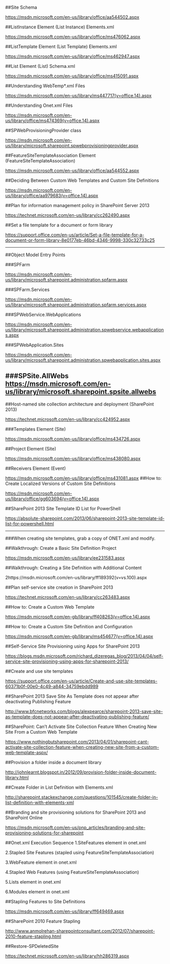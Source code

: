 ##Site Schema

https://msdn.microsoft.com/en-us/library/office/aa544502.aspx

##ListInstance Element (List Instance) Elements.xml

https://msdn.microsoft.com/en-us/library/office/ms476062.aspx

##ListTemplate Element (List Template) Elements.xml

https://msdn.microsoft.com/en-us/library/office/ms462947.aspx

##List Element (List) Schema.xml

https://msdn.microsoft.com/en-us/library/office/ms415091.aspx

##Understanding WebTemp*.xml Files

https://msdn.microsoft.com/en-us/library/ms447717(v=office.14).aspx

##Understanding Onet.xml Files

https://msdn.microsoft.com/en-us/library/office/ms474369(v=office.14).aspx

##SPWebProvisioningProvider class

https://msdn.microsoft.com/en-us/library/microsoft.sharepoint.spwebprovisioningprovider.aspx

##FeatureSiteTemplateAssociation Element (FeatureSiteTemplateAssociation)

https://msdn.microsoft.com/en-us/library/office/aa544552.aspx

##Deciding Between Custom Web Templates and Custom Site Definitions

https://msdn.microsoft.com/en-us/library/office/aa979683(v=office.14).aspx

##Plan for information management policy in SharePoint Server 2013

https://technet.microsoft.com/en-us/library/cc262490.aspx

##Set a file template for a document or form library

https://support.office.com/en-us/article/Set-a-file-template-for-a-document-or-form-library-8e0177eb-46bd-4346-9998-330c32733c25

--------------------------------

##Object Model Entry Points

###SPFarm

https://msdn.microsoft.com/en-us/library/microsoft.sharepoint.administration.spfarm.aspx

###SPFarm.Services

https://msdn.microsoft.com/en-us/library/microsoft.sharepoint.administration.spfarm.services.aspx

###SPWebService.WebApplications

https://msdn.microsoft.com/en-us/library/microsoft.sharepoint.administration.spwebservice.webapplications.aspx

###SPWebApplication.Sites

https://msdn.microsoft.com/en-us/library/microsoft.sharepoint.administration.spwebapplication.sites.aspx

###SPSite.AllWebs
https://msdn.microsoft.com/en-us/library/microsoft.sharepoint.spsite.allwebs
---------------------------------

 ##Host-named site collection architecture and deployment (SharePoint 2013)

https://technet.microsoft.com/en-us/library/cc424952.aspx

###Templates Element (Site)

https://msdn.microsoft.com/en-us/library/office/ms434726.aspx

 ##Project Element (Site)

https://msdn.microsoft.com/en-us/library/office/ms438080.aspx

##Receivers Element (Event)

https://msdn.microsoft.com/en-us/library/office/ms431081.aspx
##How to: Create Localized Versions of Custom Site Definitions

https://msdn.microsoft.com/en-us/library/office/gg603694(v=office.14).aspx

##SharePoint 2013 Site Template ID List for PowerShell

https://absolute-sharepoint.com/2013/06/sharepoint-2013-site-template-id-list-for-powershell.html

---------------------------------
 
###When creating site templates, grab a copy of ONET.xml and modify.


##Walkthrough: Create a Basic Site Definition Project

https://msdn.microsoft.com/en-us/library/ee231583.aspx


##Walkthrough: Creating a Site Definition with Additional Content

2https://msdn.microsoft.com/en-us/library/ff189392(v=vs.100).aspx

##Plan self-service site creation in SharePoint 2013

https://technet.microsoft.com/en-us/library/cc263483.aspx

##How to: Create a Custom Web Template

https://msdn.microsoft.com/en-gb/library/ff408263(v=office.14).aspx

##How to: Create a Custom Site Definition and Configuration

https://msdn.microsoft.com/en-gb/library/ms454677(v=office.14).aspx

##Self-Service Site Provisioning using Apps for SharePoint 2013

https://blogs.msdn.microsoft.com/richard_dizeregas_blog/2013/04/04/self-service-site-provisioning-using-apps-for-sharepoint-2013/

##Create and use site templates 

https://support.office.com/en-us/article/Create-and-use-site-templates-60371b0f-00e0-4c49-a844-34759ebdd989

##SharePoint 2013 Save Site As Template does not appear after deactivating Publishing Feature

http://www.bfcnetworks.com/blogs/alexpearce/sharepoint-2013-save-site-as-template-does-not-appear-after-deactivating-publishing-feature/

##SharePoint: Can’t Activate Site Collection Feature When Creating New Site From a Custom Web Template

https://www.nothingbutsharepoint.com/2013/04/01/sharepoint-cant-activate-site-collection-feature-when-creating-new-site-from-a-custom-web-template-aspx/

##Provision a folder inside a document library 

http://johnlearnt.blogspot.in/2012/09/provision-folder-inside-document-library.html

##Create Folder in List Definition with Elements.xml

http://sharepoint.stackexchange.com/questions/101545/create-folder-in-list-definition-with-elements-xml


##Branding and site provisioning solutions for SharePoint 2013 and SharePoint Online

https://msdn.microsoft.com/en-us/pnp_articles/branding-and-site-provisioning-solutions-for-sharepoint

 
##Onet.xml Execution Sequence
1.SiteFeatures element in onet.xml 

2.Stapled Site Features (stapled using FeatureSiteTemplateAssociation) 

3.WebFeature element in onet.xml 

4.Stapled Web Features (using FeatureSiteTemplateAssociation) 

5.Lists element in onet.xml 

6.Modules element in onet.xml 

##Stapling Features to Site Definitions

https://msdn.microsoft.com/en-us/library/ff649469.aspx

##SharePoint 2010 Feature Stapling 

http://www.anmolrehan-sharepointconsultant.com/2012/07/sharepoint-2010-feature-stapling.html


##Restore-SPDeletedSite

https://technet.microsoft.com/en-us/library/hh286319.aspx
